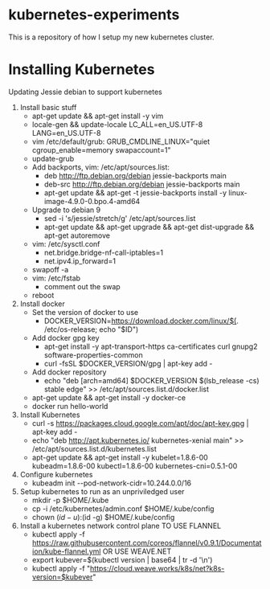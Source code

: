 # kubernetes-experiments
This is a repository of how I setup my new kubernetes cluster.

# Installing Kubernetes

Updating Jessie debian to support kubernetes

1. Install basic stuff
	- apt-get update && apt-get install -y vim
	- locale-gen && update-locale LC_ALL=en_US.UTF-8 LANG=en_US.UTF-8
	- vim /etc/default/grub: GRUB_CMDLINE_LINUX="quiet cgroup_enable=memory swapaccount=1"
	- update-grub
	- Add backports, vim: /etc/apt/sources.list:
		- deb http://ftp.debian.org/debian jessie-backports main
		- deb-src http://ftp.debian.org/debian jessie-backports main
		- apt-get update && apt-get -t jessie-backports install -y linux-image-4.9.0-0.bpo.4-amd64
	- Upgrade to debian 9
		- sed -i 's/jessie/stretch/g' /etc/apt/sources.list
		- apt-get update && apt-get upgrade && apt-get dist-upgrade && apt-get autoremove
	- vim: /etc/sysctl.conf
		- net.bridge.bridge-nf-call-iptables=1
		- net.ipv4.ip_forward=1
	- swapoff -a
	- vim: /etc/fstab
		- comment out the swap
	- reboot
2. Install docker
	- Set the version of docker to use
		- DOCKER_VERSION=https://download.docker.com/linux/$(. /etc/os-release; echo "$ID")
	- Add docker gpg key
		- apt-get install -y apt-transport-https ca-certificates curl gnupg2 software-properties-common
		- curl -fsSL $DOCKER_VERSION/gpg | apt-key add -
	- Add docker repository
		- echo "deb [arch=amd64] $DOCKER_VERSION $(lsb_release -cs) stable edge" >> /etc/apt/sources.list.d/docker.list
	- apt-get update && apt-get install -y docker-ce
	- docker run hello-world
3. Install Kubernetes
	- curl -s https://packages.cloud.google.com/apt/doc/apt-key.gpg | apt-key add -
	- echo "deb http://apt.kubernetes.io/ kubernetes-xenial main" >> /etc/apt/sources.list.d/kubernetes.list
	- apt-get update && apt-get install -y kubelet=1.8.6-00 kubeadm=1.8.6-00 kubectl=1.8.6-00 kubernetes-cni=0.5.1-00
7. Configure kubernetes
	- kubeadm init --pod-network-cidr=10.244.0.0/16
8. Setup kubernetes to run as an unpriviledged user
	- mkdir -p $HOME/.kube
	- cp -i /etc/kubernetes/admin.conf $HOME/.kube/config
	- chown $(id -u):$(id -g) $HOME/.kube/config
9. Install a kubernetes network control plane
    TO USE FLANNEL
	- kubectl apply -f https://raw.githubusercontent.com/coreos/flannel/v0.9.1/Documentation/kube-flannel.yml
	OR USE WEAVE.NET
	- export kubever=$(kubectl version | base64 | tr -d '\n')
    - kubectl apply -f "https://cloud.weave.works/k8s/net?k8s-version=$kubever"

